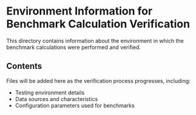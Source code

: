 # Environment Information for Benchmark Calculation Verification

This directory contains information about the environment in which the benchmark calculations were performed and verified.

## Contents

Files will be added here as the verification process progresses, including:
- Testing environment details
- Data sources and characteristics
- Configuration parameters used for benchmarks